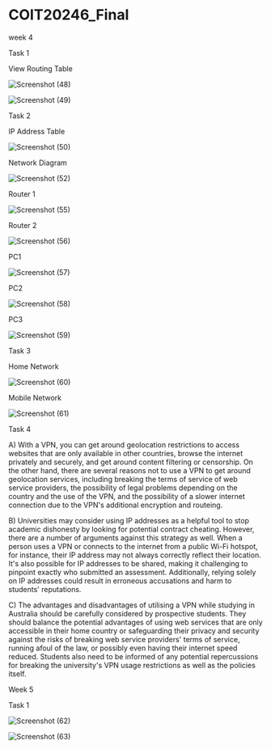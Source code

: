 # COIT20246_Final

week 4

Task 1

View Routing Table

![Screenshot (48)](https://user-images.githubusercontent.com/128441040/235819408-50346bc4-193c-4910-857b-f8f74817ad57.png)

![Screenshot (49)](https://user-images.githubusercontent.com/128441040/235819425-0a736789-8b64-48ee-bfe5-27ae17d4fbfb.png)

Task 2

IP Address Table

![Screenshot (50)](https://user-images.githubusercontent.com/128441040/235822533-3734a06d-27a2-4fbf-a4ff-a6591ea6615a.png)


Network Diagram

![Screenshot (52)](https://user-images.githubusercontent.com/128441040/235821943-a8aeb116-6e4c-47c6-ae33-a22ad3e3a733.png)

Router 1

![Screenshot (55)](https://user-images.githubusercontent.com/128441040/235822552-32339bf7-7252-486a-8f53-153daa75c10f.png)

Router 2

![Screenshot (56)](https://user-images.githubusercontent.com/128441040/235822580-2e4f7f06-8b8f-4505-97ce-bb968d51136e.png)


PC1

![Screenshot (57)](https://user-images.githubusercontent.com/128441040/235822617-f405fe8f-1085-45ee-8c12-6d05a0a41326.png)


PC2

![Screenshot (58)](https://user-images.githubusercontent.com/128441040/235822651-7d3b7fb3-0d05-4aa4-916f-adc1d93e3b47.png)


PC3

![Screenshot (59)](https://user-images.githubusercontent.com/128441040/235822686-8518b167-d086-46fc-a485-5d537976e2ef.png)

Task 3

Home Network

![Screenshot (60)](https://user-images.githubusercontent.com/128441040/235823167-bba0579e-e21b-485f-a65e-854cae3a9944.png)


Mobile Network

![Screenshot (61)](https://user-images.githubusercontent.com/128441040/235823211-30c4128b-6f5f-4f8c-afec-ff90721efd28.png)

Task 4

A)  With a VPN, you can get around geolocation restrictions to access websites that are only available in other countries, browse the internet privately and securely, and get around content filtering or censorship. On the other hand, there are several reasons not to use a VPN to get around geolocation services, including breaking the terms of service of web service providers, the possibility of legal problems depending on the country and the use of the VPN, and the possibility of a slower internet connection due to the VPN's additional encryption and routeing.

B)  Universities may consider using IP addresses as a helpful tool to stop academic dishonesty by looking for potential contract cheating. However, there are a number of arguments against this strategy as well. When a person uses a VPN or connects to the internet from a public Wi-Fi hotspot, for instance, their IP address may not always correctly reflect their location. It's also possible for IP addresses to be shared, making it challenging to pinpoint exactly who submitted an assessment. Additionally, relying solely on IP addresses could result in erroneous accusations and harm to students' reputations.

C)  The advantages and disadvantages of utilising a VPN while studying in Australia should be carefully considered by prospective students. They should balance the potential advantages of using web services that are only accessible in their home country or safeguarding their privacy and security against the risks of breaking web service providers' terms of service, running afoul of the law, or possibly even having their internet speed reduced. Students also need to be informed of any potential repercussions for breaking the university's VPN usage restrictions as well as the policies itself.


Week 5

Task 1

![Screenshot (62)](https://user-images.githubusercontent.com/128441040/235835950-dff17725-b5a1-472e-8499-7d6f3eda7f16.png)


![Screenshot (63)](https://user-images.githubusercontent.com/128441040/235835971-60d1c59c-1680-485d-a4da-b0ef9400a1ad.png)



